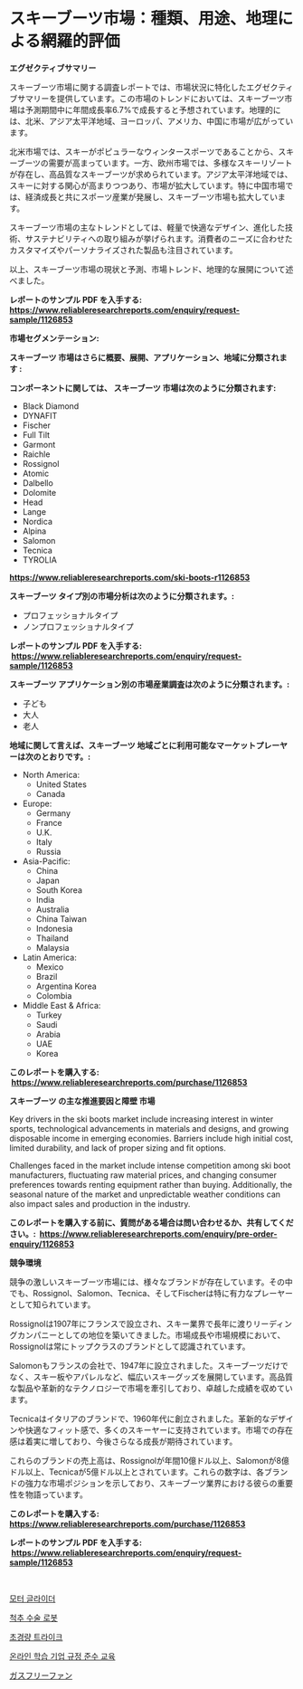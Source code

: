 <p><h1>スキーブーツ市場：種類、用途、地理による網羅的評価</h1></p><p><strong>エグゼクティブサマリー</strong></p>
<p><p>スキーブーツ市場に関する調査レポートでは、市場状況に特化したエグゼクティブサマリーを提供しています。この市場のトレンドにおいては、スキーブーツ市場は予測期間中に年間成長率6.7%で成長すると予想されています。地理的には、北米、アジア太平洋地域、ヨーロッパ、アメリカ、中国に市場が広がっています。</p><p>北米市場では、スキーがポピュラーなウィンタースポーツであることから、スキーブーツの需要が高まっています。一方、欧州市場では、多様なスキーリゾートが存在し、高品質なスキーブーツが求められています。アジア太平洋地域では、スキーに対する関心が高まりつつあり、市場が拡大しています。特に中国市場では、経済成長と共にスポーツ産業が発展し、スキーブーツ市場も拡大しています。</p><p>スキーブーツ市場の主なトレンドとしては、軽量で快適なデザイン、進化した技術、サステナビリティへの取り組みが挙げられます。消費者のニーズに合わせたカスタマイズやパーソナライズされた製品も注目されています。</p><p>以上、スキーブーツ市場の現状と予測、市場トレンド、地理的な展開について述べました。</p></p>
<p><strong>レポートのサンプル PDF を入手する: <a href="https://www.reliableresearchreports.com/enquiry/request-sample/1126853">https://www.reliableresearchreports.com/enquiry/request-sample/1126853</a></strong></p>
<p><strong>市場セグメンテーション:</strong></p>
<p><strong> スキーブーツ 市場はさらに概要、展開、アプリケーション、地域に分類されます :</strong></p>
<p><strong>コンポーネントに関しては、 スキーブーツ 市場は次のように分類されます: &nbsp;</strong></p>
<p><ul><li>Black Diamond</li><li>DYNAFIT</li><li>Fischer</li><li>Full Tilt</li><li>Garmont</li><li>Raichle</li><li>Rossignol</li><li>Atomic</li><li>Dalbello</li><li>Dolomite</li><li>Head</li><li>Lange</li><li>Nordica</li><li>Alpina</li><li>Salomon</li><li>Tecnica</li><li>TYROLIA</li></ul></p>
<p><strong><a href="https://www.reliableresearchreports.com/ski-boots-r1126853">https://www.reliableresearchreports.com/ski-boots-r1126853</a></strong></p>
<p><strong> スキーブーツ タイプ別の市場分析は次のように分類されます。:</strong></p>
<p><ul><li>プロフェッショナルタイプ</li><li>ノンプロフェッショナルタイプ</li></ul></p>
<p><strong>レポートのサンプル PDF を入手する: &nbsp;<a href="https://www.reliableresearchreports.com/enquiry/request-sample/1126853">https://www.reliableresearchreports.com/enquiry/request-sample/1126853</a></strong></p>
<p><strong> スキーブーツ アプリケーション別の市場産業調査は次のように分類されます。:</strong></p>
<p><ul><li>子ども</li><li>大人</li><li>老人</li></ul></p>
<p><strong>地域に関して言えば、スキーブーツ 地域ごとに利用可能なマーケットプレーヤーは次のとおりです。:</strong></p>
<p><ul>
    <li>
        North America:
        <ul>
            <li>United States</li>
            <li>Canada</li>
        </ul>
    </li>
    <li>
        Europe:
        <ul>
            <li>Germany</li>
            <li>France</li>
            <li>U.K.</li>
            <li>Italy</li>
            <li>Russia</li>
        </ul>
    </li>
    <li>
        Asia-Pacific:
        <ul>
            <li>China</li>
            <li>Japan</li>
            <li>South Korea</li>
            <li>India</li>
            <li>Australia</li>
            <li>China Taiwan</li>
            <li>Indonesia</li>
            <li>Thailand</li>
            <li>Malaysia</li>
        </ul>
    </li>
    <li>
        Latin America:
        <ul>
            <li>Mexico</li>
            <li>Brazil</li>
            <li>Argentina Korea</li>
            <li>Colombia</li>
        </ul>
    </li>
    <li>
        Middle East & Africa:
        <ul>
            <li>Turkey</li>
            <li>Saudi</li>
            <li>Arabia</li>
            <li>UAE</li>
            <li>Korea</li>
        </ul>
    </li>
    </ul></p>
<p><strong>このレポートを購入する: &nbsp;<a href="https://www.reliableresearchreports.com/purchase/1126853">https://www.reliableresearchreports.com/purchase/1126853</a></strong></p>
<p><strong>スキーブーツ の主な推進要因と障壁 市場</strong></p>
<p><p>Key drivers in the ski boots market include increasing interest in winter sports, technological advancements in materials and designs, and growing disposable income in emerging economies. Barriers include high initial cost, limited durability, and lack of proper sizing and fit options.</p><p>Challenges faced in the market include intense competition among ski boot manufacturers, fluctuating raw material prices, and changing consumer preferences towards renting equipment rather than buying. Additionally, the seasonal nature of the market and unpredictable weather conditions can also impact sales and production in the industry.</p></p>
<p><strong>このレポートを購入する前に、質問がある場合は問い合わせるか、共有してください。:&nbsp; <a href="https://www.reliableresearchreports.com/enquiry/pre-order-enquiry/1126853">https://www.reliableresearchreports.com/enquiry/pre-order-enquiry/1126853</a></strong></p>
<p><strong>競争環境</strong></p>
<p><p>競争の激しいスキーブーツ市場には、様々なブランドが存在しています。その中でも、Rossignol、Salomon、Tecnica、そしてFischerは特に有力なプレーヤーとして知られています。</p><p>Rossignolは1907年にフランスで設立され、スキー業界で長年に渡りリーディングカンパニーとしての地位を築いてきました。市場成長や市場規模において、Rossignolは常にトップクラスのブランドとして認識されています。</p><p>Salomonもフランスの会社で、1947年に設立されました。スキーブーツだけでなく、スキー板やアパレルなど、幅広いスキーグッズを展開しています。高品質な製品や革新的なテクノロジーで市場を牽引しており、卓越した成績を収めています。</p><p>Tecnicaはイタリアのブランドで、1960年代に創立されました。革新的なデザインや快適なフィット感で、多くのスキーヤーに支持されています。市場での存在感は着実に増しており、今後さらなる成長が期待されています。</p><p>これらのブランドの売上高は、Rossignolが年間10億ドル以上、Salomonが8億ドル以上、Tecnicaが5億ドル以上とされています。これらの数字は、各ブランドの強力な市場ポジションを示しており、スキーブーツ業界における彼らの重要性を物語っています。</p></p>
<p><strong>このレポートを購入する: &nbsp; <a href="https://www.reliableresearchreports.com/purchase/1126853">https://www.reliableresearchreports.com/purchase/1126853</a></strong></p>
<p><strong>レポートのサンプル PDF を入手する: &nbsp;<a href="https://www.reliableresearchreports.com/enquiry/request-sample/1126853">https://www.reliableresearchreports.com/enquiry/request-sample/1126853</a></strong><strong></strong></p>
<p>&nbsp;</p>
<p><p><a href="https://github.com/TimmyMann6767/Market-Research-Report-List-1/blob/main/965989522705.md">모터 글라이더</a></p><p><a href="https://medium.com/@lowellleke20231/%EC%B2%99%EC%B6%94-%EC%88%98%EC%88%A0-%EB%A1%9C%EB%B4%87-%EC%8B%9C%EC%9E%A5-%EB%B6%84%EC%84%9D-%EA%B7%B8%EC%9D%98-cagr-%EC%8B%9C%EC%9E%A5-%EC%84%B8%EB%B6%84%ED%99%94-%EB%B0%8F-%EA%B8%80%EB%A1%9C%EB%B2%8C-%EC%82%B0%EC%97%85-%EA%B0%9C%EC%9A%94-fb46afd1b3d6">척추 수술 로봇</a></p><p><a href="https://github.com/JeromeRtyau89966/Market-Research-Report-List-1/blob/main/859252422706.md">초경량 트라이크</a></p><p><a href="https://medium.com/@hershelkris/e-%EB%9F%AC%EB%8B%9D-%EA%B8%B0%EC%97%85-%EC%A4%80%EB%B2%95-%EA%B5%90%EC%9C%A1-%EC%8B%9C%EC%9E%A5-2031%EB%85%84%EA%B9%8C%EC%A7%80%EC%9D%98-%EB%8F%99%ED%96%A5-%EC%98%88%EC%B8%A1-%EB%B0%8F-%EA%B2%BD%EC%9F%81-%EB%B6%84%EC%84%9D-f9faa981c486">온라인 학습 기업 규정 준수 교육</a></p><p><a href="https://medium.com/@alletty768546/%E3%82%AC%E3%82%B9%E3%83%95%E3%83%AA%E3%83%B3%E3%82%B0%E3%83%95%E3%82%A1%E3%83%B3%E5%B8%82%E5%A0%B4%E8%A6%8F%E6%A8%A1%E3%81%AF-%E3%82%B0%E3%83%AD%E3%83%BC%E3%83%90%E3%83%AB%E7%94%A3%E6%A5%AD%E3%81%AB%E3%81%8A%E3%81%91%E3%82%8B%E6%9C%80%E9%81%A9%E3%81%AA%E3%83%9E%E3%83%BC%E3%82%B1%E3%83%86%E3%82%A3%E3%83%B3%E3%82%B0%E3%83%81%E3%83%A3%E3%83%8D%E3%83%AB%E3%82%92%E6%98%8E%E3%82%89%E3%81%8B%E3%81%AB%E3%81%97%E3%81%BE%E3%81%99-e40d71e842bd">ガスフリーファン</a></p></p>